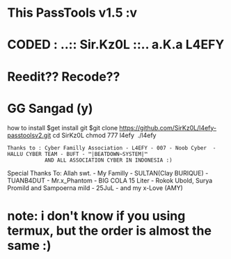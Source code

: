 # This PassTools v1.5 :v
# CODED : ..:: Sir.Kz0L ::.. a.K.a L4EFY

# Reedit?? Recode??
# GG Sangad (y)


 how to install
 $get install git
 $git clone https://github.com/SirKz0L/l4efy-passtoolsv2.git
 cd SirKz0L
 chmod 777 l4efy
 ./l4efy




    Thanks to : Cyber Familly Association - L4EFY - 007 - Noob Cyber  - HALLU CYBER TEAM - BUFT - ™|BEATDOWN~SYSTEM|™
                AND ALL ASSOCIATION CYBER IN INDONESIA :)
                
Special Thanks To: Allah swt. - My Familly - SULTAN(Clay BURIQUE) - TUANB4DUT - Mr.x_Phantom - BIG COLA 15 Liter - Rokok Ubold, Surya Promild and Sampoerna mild - 25JuL - and my x-Love (AMY)



# note: i don't know if you using termux, but the order is almost the same :) 
